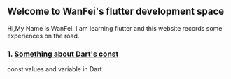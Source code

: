 ## Welcome to WanFei's flutter development space

Hi,My Name is WanFei. I am learning flutter and this website records some experiences on the road. 

### 1. [Something about Dart's const](about_dart_const.md)

const values and variable in Dart




